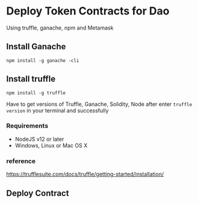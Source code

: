 # Deploy Token Contracts for Dao
Using truffle, ganache, npm and Metamask

## Install Ganache
`npm install -g ganache -cli`

## Install truffle
`npm install -g truffle`

Have to get versions of Truffle, Ganache, Solidity, Node after enter `truffle version` in your terminal and successfully


### Requirements
* NodeJS v12 or later
* Windows, Linux or Mac OS X

### reference
https://trufflesuite.com/docs/truffle/getting-started/installation/

## Deploy Contract

